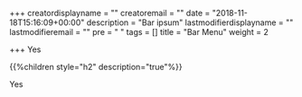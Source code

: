 +++
creatordisplayname = ""
creatoremail = ""
date = "2018-11-18T15:16:09+00:00"
description = "Bar ipsum"
lastmodifierdisplayname = ""
lastmodifieremail = ""
pre = "<i class='fa fa-edit' ></i> "
tags = []
title = "Bar Menu"
weight = 2

+++
Yes

{{%children style="h2" description="true"%}}

Yes
